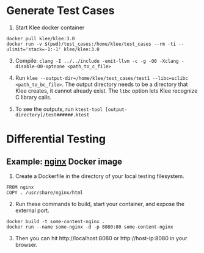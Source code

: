 # Generate Test Cases

1. Start Klee docker container
```
docker pull klee/klee:3.0
docker run -v $(pwd)/test_cases:/home/klee/test_cases --rm -ti --ulimit='stack=-1:-1' klee/klee:3.0
```
3. Compile: ```clang -I ../../include -emit-llvm -c -g -O0 -Xclang -disable-O0-optnone <path_to_c_file>```

4. Run ```klee --output-dir=/home/klee/test_cases/test1 --libc=uclibc <path_to_bc_file>```. 
The output directory needs to be a directory that Klee creates, it cannot already exist. The `libc` option lets Klee recognize C library calls.

5. To see the outputs, run ```ktest-tool [output-directory]/test######.ktest```


# Differential Testing

## Example: [nginx](https://hub.docker.com/_/nginx) Docker image
1. Create a Dockerfile in the directory of your local testing filesystem. 
```
FROM nginx
COPY . /usr/share/nginx/html
```

2. Run these commands to build, start your container, and expose the external port.
```
docker build -t some-content-nginx .
docker run --name some-nginx -d -p 8080:80 some-content-nginx
```

3. Then you can hit http://localhost:8080 or http://host-ip:8080 in your browser.


